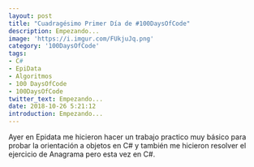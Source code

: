 ```yaml
---
layout: post
title: "Cuadragésimo Primer Día de #100DaysOfCode"
description: Empezando...
image: 'https://i.imgur.com/FUkjuJq.png'
category: '100DaysOfCode'
tags: 
- C#
- EpiData
- Algoritmos
- 100 DaysOfCode
- 100DaysOfCode
twitter_text: Empezando...
date: 2018-10-26 5:21:12
introduction: Empezando...
---
```


Ayer en Epidata me hicieron hacer un trabajo practico muy básico para probar la orientación a objetos en C# y también me hicieron resolver el ejercicio de Anagrama pero esta vez en C#. 
